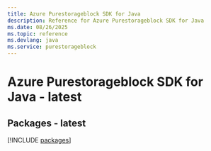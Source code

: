 ```yaml
---
title: Azure Purestorageblock SDK for Java
description: Reference for Azure Purestorageblock SDK for Java
ms.date: 08/26/2025
ms.topic: reference
ms.devlang: java
ms.service: purestorageblock
---
```

# Azure Purestorageblock SDK for Java - latest
## Packages - latest
[!INCLUDE [packages](purestorageblock-index.md)]